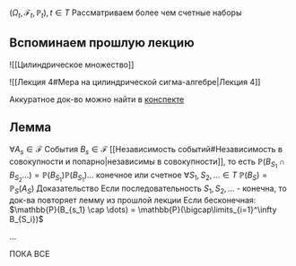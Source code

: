 
$(\Omega_t, \mathcal{F}_t, \mathbb{P}_t), t\in T$
Рассматриваем более чем счетные наборы

## Вспоминаем прошлую лекцию
![[Цилиндрическое множество]]

![[Лекция 4#Мера на цилиндрической сигма-алгебре|Лекция 4]]

Аккуратное док-во можно найти в [конспекте](https://math.hse.ru/prob_th_dym2425?_r=31235601726647050.90323&__t=8017291&__r=OK)

## Лемма

$\forall A_s \in \mathcal{F}$  События $B_s \in \mathcal{F}$ [[Независимость событий#Независимость в совокупности и попарно|независимы в совокупности]], то есть $\mathbb{P}(B_{S_1}\cap B_{S_2}\dots) = \mathbb{P}(B_{S_1})\mathbb{P}(B_{S_1})\dots$
 конечное или счетное
$\forall S_1,S_2,\dots \in T$
$\mathbb{P}(B_{S}) = \mathbb{P}_S(A_{S})$
Доказательство
Если последовательность $S_1,S_2,\dots$ - конечна, то док-ва повторяет лемму из прошлой лекции
Если бесконечная:
$\mathbb{P}(B_{s_1} \cap \dots) = \mathbb{P}(\bigcap\limits_{i=1}^\infty B_{S_i})$

...

ПОКА ВСЕ

